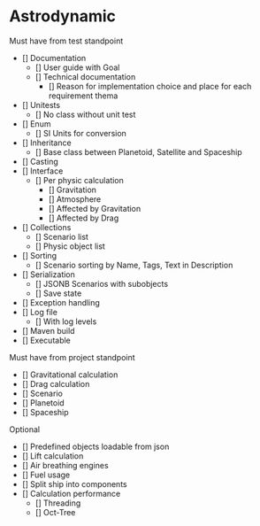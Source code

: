 # Astrodynamic

Must have from test standpoint
- [] Documentation
    - [] User guide with Goal
    - [] Technical documentation
        - [] Reason for implementation choice and place for each requirement thema
- [] Unitests
    - [] No class without unit test
- [] Enum
    - [] SI Units for conversion
- [] Inheritance
    - [] Base class between Planetoid, Satellite and Spaceship
- [] Casting
- [] Interface
    - [] Per physic calculation
        - [] Gravitation
        - [] Atmosphere
        - [] Affected by Gravitation
        - [] Affected by Drag
- [] Collections
    - [] Scenario list
    - [] Physic object list
- [] Sorting
    - [] Scenario sorting by Name, Tags, Text in Description
- [] Serialization
    - [] JSONB Scenarios with subobjects
    - [] Save state
- [] Exception handling
- [] Log file
    - [] With log levels
- [] Maven build
- [] Executable

Must have from project standpoint
- [] Gravitational calculation
- [] Drag calculation
- [] Scenario
- [] Planetoid
- [] Spaceship

Optional
- [] Predefined objects loadable from json
- [] Lift calculation
- [] Air breathing engines
- [] Fuel usage
- [] Split ship into components
- [] Calculation performance
    - [] Threading
    - [] Oct-Tree
